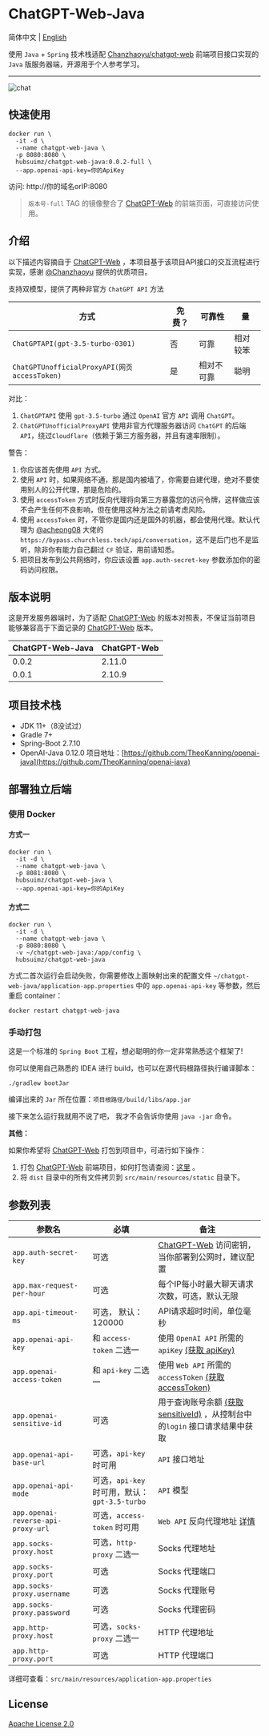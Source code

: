 # ChatGPT-Web-Java

简体中文 | [English](https://github.com/suimz/ChatGPT-Web-Java/blob/master/README_EN.md)

使用 `Java` + `Spring` 技术栈适配 [Chanzhaoyu/chatgpt-web][ChatGPT-Web] 前端项目接口实现的 `Java` 版服务器端，开源用于个人参考学习。

------------------------------

![chat](./screenshot/chat.png)

## 快速使用

```
docker run \
  -it -d \
  --name chatgpt-web-java \
  -p 8080:8080 \
  hubsuimz/chatgpt-web-java:0.0.2-full \
  --app.openai-api-key=你的ApiKey
```

访问: http://你的域名orIP:8080

> `版本号-full` TAG 的镜像整合了 [ChatGPT-Web] 的前端页面，可直接访问使用。

## 介绍

以下描述内容摘自于 [ChatGPT-Web] ，本项目基于该项目API接口的交互流程进行实现，感谢 [@Chanzhaoyu](https://github.com/Chanzhaoyu) 提供的优质项目。

支持双模型，提供了两种非官方 `ChatGPT API` 方法

| 方式                                          | 免费？ | 可靠性   | 量    |
|---------------------------------------------|-----|-------|------|
| `ChatGPTAPI(gpt-3.5-turbo-0301)`            | 否   | 可靠    | 相对较笨 |
| `ChatGPTUnofficialProxyAPI(网页 accessToken)` | 是   | 相对不可靠 | 聪明   |

对比：
1. `ChatGPTAPI` 使用 `gpt-3.5-turbo` 通过 `OpenAI` 官方 `API` 调用 `ChatGPT`。
2. `ChatGPTUnofficialProxyAPI` 使用非官方代理服务器访问 `ChatGPT` 的后端`API`，绕过`Cloudflare`（依赖于第三方服务器，并且有速率限制）。

警告：
1. 你应该首先使用 `API` 方式。
2. 使用 `API` 时，如果网络不通，那是国内被墙了，你需要自建代理，绝对不要使用别人的公开代理，那是危险的。
3. 使用 `accessToken` 方式时反向代理将向第三方暴露您的访问令牌，这样做应该不会产生任何不良影响，但在使用这种方法之前请考虑风险。
4. 使用 `accessToken` 时，不管你是国内还是国外的机器，都会使用代理。默认代理为 [@acheong08](https://github.com/acheong08) 大佬的 `https://bypass.churchless.tech/api/conversation`，这不是后门也不是监听，除非你有能力自己翻过 `CF` 验证，用前请知悉。
5. 把项目发布到公共网络时，你应该设置 `app.auth-secret-key` 参数添加你的密码访问权限。

## 版本说明

这是开发服务器端时，为了适配 [ChatGPT-Web] 的版本对照表，不保证当前项目能够兼容高于下面记录的 [ChatGPT-Web] 版本。

| ChatGPT-Web-Java | ChatGPT-Web |
|------------------|-------------|
| 0.0.2            | 2.11.0      |
| 0.0.1            | 2.10.9      |

## 项目技术栈

- JDK 11+（8没试过）  
- Gradle 7+  
- Spring-Boot 2.7.10  
- OpenAI-Java 0.12.0 项目地址：[https://github.com/TheoKanning/openai-java](https://github.com/TheoKanning/openai-java)  

## 部署独立后端

### 使用 Docker

#### 方式一

```
docker run \
  -it -d \
  --name chatgpt-web-java \
  -p 8081:8080 \
  hubsuimz/chatgpt-web-java \
  --app.openai-api-key=你的ApiKey
```

#### 方式二

```
docker run \
  -it -d \
  --name chatgpt-web-java \
  -p 8080:8080 \
  -v ~/chatgpt-web-java:/app/config \
  hubsuimz/chatgpt-web-java
```

方式二首次运行会启动失败，你需要修改上面映射出来的配置文件 `~/chatgpt-web-java/application-app.properties` 中的 `app.openai-api-key` 等参数，然后重启 container：

```
docker restart chatgpt-web-java
```

### 手动打包

这是一个标准的 `Spring Boot` 工程，想必聪明的你一定非常熟悉这个框架了!

你可以使用自己熟悉的 IDEA 进行 build，也可以在源代码根路径执行编译脚本：

```
./gradlew bootJar
```

编译出来的 `Jar` 所在位置：`项目根路径/build/libs/app.jar`

接下来怎么运行我就用不说了吧， 我才不会告诉你使用 `java -jar` 命令。

**其他：**

如果你希望将 [ChatGPT-Web] 打包到项目中，可进行如下操作：

1. 打包 [ChatGPT-Web] 前端项目，如何打包请查阅：[这里](https://github.com/Chanzhaoyu/chatgpt-web#%E5%89%8D%E7%AB%AF%E7%BD%91%E9%A1%B5-1)  。
2. 将 `dist` 目录中的所有文件拷贝到 `src/main/resources/static` 目录下。

## 参数列表

| 参数名                                | 必填                                  | 备注                                                                                              |
|------------------------------------|-------------------------------------|-------------------------------------------------------------------------------------------------|
| `app.auth-secret-key`              | 可选                                  | [ChatGPT-Web] 访问密钥，当你部署到公网时，建议配置                                                                |
| `app.max-request-per-hour`         | 可选                                  | 每个IP每小时最大聊天请求次数，可选，默认无限                                                                         |
| `app.api-timeout-ms`               | 可选， 默认：120000                       | API请求超时时间，单位毫秒                                                                                  |
| `app.openai-api-key`               | 和 `access-token` 二选一                | 使用 `OpenAI API` 所需的 `apiKey` [(获取 apiKey)](https://platform.openai.com/overview)                |
| `app.openai-access-token`          | 和 `api-key` 二选一                     | 使用 `Web API` 所需的 `accessToken` [(获取 accessToken)](https://chat.openai.com/api/auth/session)     |
| `app.openai-sensitive-id`          | 可选                                  | 用于查询账号余额 [(获取 sensitiveId)](https://platform.openai.com/account/usage) ，从控制台中的`login` 接口请求结果中获取 |
| `app.openai-api-base-url`          | 可选，`api-key` 时可用                    | `API` 接口地址                                                                                      |
| `app.openai-api-mode`              | 可选，`api-key` 时可用，默认：`gpt-3.5-turbo` | `API` 模型                                                                                        |
| `app.openai-reverse-api-proxy-url` | 可选，`access-token` 时可用               | `Web API` 反向代理地址 [详情](https://github.com/transitive-bullshit/chatgpt-api#reverse-proxy)         |
| `app.socks-proxy.host`             | 可选，`http-proxy` 二选一                 | Socks 代理地址                                                                                      |
| `app.socks-proxy.port`             | 可选                                  | Socks 代理端口                                                                                      |
| `app.socks-proxy.username`         | 可选                                  | Socks 代理账号                                                                                      |
| `app.socks-proxy.password`         | 可选                                  | Socks 代理密码                                                                                      |
| `app.http-proxy.host`              | 可选，`socks-proxy` 二选一                | HTTP 代理地址                                                                                       |
| `app.http-proxy.port`              | 可选                                  | HTTP 代理端口                                                                                       |

详细可查看：`src/main/resources/application-app.properties`

## License

[Apache License 2.0](https://github.com/suimz/ChatGPT-Web-Java/blob/master/LICENSE)

[ChatGPT-Web]: https://github.com/Chanzhaoyu/chatgpt-web